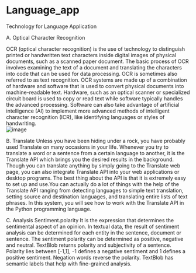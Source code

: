# Language_app
Technology for Language Application

A.	Optical Character Recognition

OCR (optical character recognition) is the use of technology to distinguish printed or handwritten text characters inside digital images of physical documents, such as a scanned paper document. The basic process of OCR involves examining the text of a document and translating the characters into code that can be used for data processing. OCR is sometimes also referred to as text recognition.
OCR systems are made up of a combination of hardware and software that is used to convert physical documents into machine-readable text. Hardware, such as an optical scanner or specialized circuit board is used to copy or read text while software typically handles the advanced processing. Software can also take advantage of artificial intelligence (AI) to implement more advanced methods of intelligent character recognition (ICR), like identifying languages or styles of handwriting.    
![image](https://user-images.githubusercontent.com/86849097/198296859-9783ce44-dc72-4c33-9a6d-7e35aa5d4322.png)

B.	Translate
Unless you have been hiding under a rock, you have probably used  Translate on many occasions in your life. Whenever you try to translate a word or a sentence from a certain language to another, it is the Translate API which brings you the desired results in the background. Though you can translate anything by simply going to the Translate web page, you can also integrate Translate API into your web applications or desktop programs. The best thing about the API is that it is extremely easy to set up and use.You can actually do a lot of things with the help of the Translate API ranging from detecting languages to simple text translation, setting source and destination languages, and translating entire lists of text phrases. In this system, you will see how to work with the Translate API in the Python programming language.

C.	Analysis
Sentiment.polarity
It is the expression that determines the sentimental aspect of an opinion. In textual data, the result of sentiment analysis can be determined for each entity in the sentence, document or sentence. The sentiment polarity can be determined as positive, negative and neutral.
TextBlob returns polarity and subjectivity of a sentence. Polarity lies between [-1,1], -1 defines a negative sentiment and 1 defines a positive sentiment. Negation words reverse the polarity. TextBlob has semantic labels that help with fine-grained analysis.
